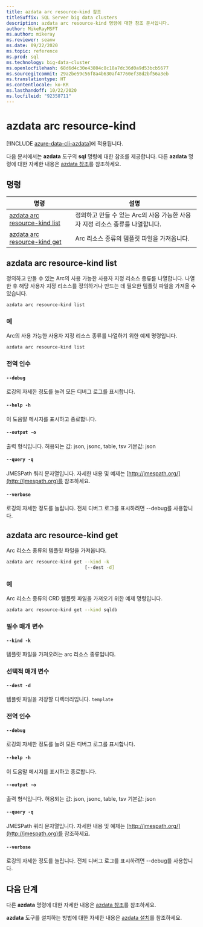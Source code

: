 ```yaml
---
title: azdata arc resource-kind 참조
titleSuffix: SQL Server big data clusters
description: azdata arc resource-kind 명령에 대한 참조 문서입니다.
author: MikeRayMSFT
ms.author: mikeray
ms.reviewer: seanw
ms.date: 09/22/2020
ms.topic: reference
ms.prod: sql
ms.technology: big-data-cluster
ms.openlocfilehash: 68d6d4c30e43804c8c18a7dc36d0a9d53bcb5677
ms.sourcegitcommit: 29a2be59c56f8a4b630af47760ef38d2bf56a3eb
ms.translationtype: HT
ms.contentlocale: ko-KR
ms.lasthandoff: 10/22/2020
ms.locfileid: "92358711"
---
```

# <a name="azdata-arc-resource-kind"></a>azdata arc resource-kind

[!INCLUDE [azure-data-cli-azdata](../../includes/azure-data-cli-azdata.md)]에 적용됩니다.

다음 문서에서는 **azdata** 도구의 **sql** 명령에 대한 참조를 제공합니다. 다른 **azdata** 명령에 대한 자세한 내용은 [azdata 참조](reference-azdata.md)를 참조하세요.

## <a name="commands"></a>명령

|명령|설명|
| --- | --- |
[azdata arc resource-kind list](#azdata-arc-resource-kind-list) | 정의하고 만들 수 있는 Arc의 사용 가능한 사용자 지정 리소스 종류를 나열합니다.
[azdata arc resource-kind get](#azdata-arc-resource-kind-get) | Arc 리소스 종류의 템플릿 파일을 가져옵니다.
## <a name="azdata-arc-resource-kind-list"></a>azdata arc resource-kind list
정의하고 만들 수 있는 Arc의 사용 가능한 사용자 지정 리소스 종류를 나열합니다. 나열한 후 해당 사용자 지정 리소스를 정의하거나 만드는 데 필요한 템플릿 파일을 가져올 수 있습니다.
```bash
azdata arc resource-kind list 
```
### <a name="examples"></a>예
Arc의 사용 가능한 사용자 지정 리소스 종류를 나열하기 위한 예제 명령입니다.
```bash
azdata arc resource-kind list
```
### <a name="global-arguments"></a>전역 인수
#### `--debug`
로깅의 자세한 정도를 늘려 모든 디버그 로그를 표시합니다.
#### `--help -h`
이 도움말 메시지를 표시하고 종료합니다.
#### `--output -o`
출력 형식입니다.  허용되는 값: json, jsonc, table, tsv  기본값: json
#### `--query -q`
JMESPath 쿼리 문자열입니다. 자세한 내용 및 예제는 [http://jmespath.org/](http://jmespath.org)를 참조하세요.
#### `--verbose`
로깅의 자세한 정도를 늘립니다. 전체 디버그 로그를 표시하려면 --debug를 사용합니다.
## <a name="azdata-arc-resource-kind-get"></a>azdata arc resource-kind get
Arc 리소스 종류의 템플릿 파일을 가져옵니다.
```bash
azdata arc resource-kind get --kind -k 
                             [--dest -d]
```
### <a name="examples"></a>예
Arc 리소스 종류의 CRD 템플릿 파일을 가져오기 위한 예제 명령입니다.
```bash
azdata arc resource-kind get --kind sqldb
```
### <a name="required-parameters"></a>필수 매개 변수
#### `--kind -k`
템플릿 파일을 가져오려는 arc 리소스 종류입니다.
### <a name="optional-parameters"></a>선택적 매개 변수
#### `--dest -d`
템플릿 파일을 저장할 디렉터리입니다.
`template`
### <a name="global-arguments"></a>전역 인수
#### `--debug`
로깅의 자세한 정도를 늘려 모든 디버그 로그를 표시합니다.
#### `--help -h`
이 도움말 메시지를 표시하고 종료합니다.
#### `--output -o`
출력 형식입니다.  허용되는 값: json, jsonc, table, tsv  기본값: json
#### `--query -q`
JMESPath 쿼리 문자열입니다. 자세한 내용 및 예제는 [http://jmespath.org/](http://jmespath.org)를 참조하세요.
#### `--verbose`
로깅의 자세한 정도를 늘립니다. 전체 디버그 로그를 표시하려면 --debug를 사용합니다.

## <a name="next-steps"></a>다음 단계

다른 **azdata** 명령에 대한 자세한 내용은 [azdata 참조](reference-azdata.md)를 참조하세요. 

**azdata** 도구를 설치하는 방법에 대한 자세한 내용은 [azdata 설치](..\install\deploy-install-azdata.md)를 참조하세요.

